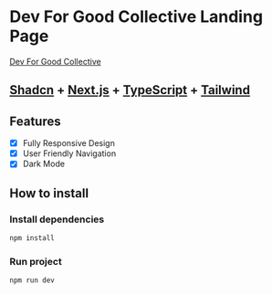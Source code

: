 # Dev For Good Collective Landing Page

[Dev For Good Collective](https://collectivewebsite-alexphievs-projects.vercel.app/)

## <a href="https://ui.shadcn.com/" target="_blank">Shadcn</a> + <a href="https://nextjs.org/" target="_blank">Next.js</a> + <a href="https://www.typescriptlang.org/" target="_blank">TypeScript</a> + <a href="https://tailwindcss.com/" target="_blank">Tailwind</a>

## Features

- [x] Fully Responsive Design
- [x] User Friendly Navigation
- [x] Dark Mode

## How to install

### Install dependencies

```bash
npm install
```

### Run project

```bash
npm run dev
```
